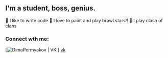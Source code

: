 ## I'm a student, boss, genius.
💪 I like to write code
🎉 I love to paint and play brawl stars!!
🥅 I play clash of clans


### Connect wth me:

[<img alight="left" alt="DimaPermyakov | VK" widtn="22px" scr="https://cdn.jsdelivr.net/npm/simple-icons@v3/icons/vk.svg" /> ] [vk]

[vk]: https://vk.com/boss_permyakoovv

